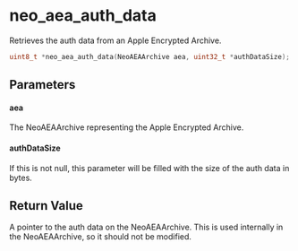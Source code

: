 # neo_aea_auth_data
Retrieves the auth data from an Apple Encrypted Archive.

```c
uint8_t *neo_aea_auth_data(NeoAEAArchive aea, uint32_t *authDataSize);
```

## Parameters

#### aea

The NeoAEAArchive representing the Apple Encrypted Archive.

#### authDataSize

If this is not null, this parameter will be filled with the size of the auth data in bytes.

## Return Value

A pointer to the auth data on the NeoAEAArchive. This is used internally in the NeoAEAArchive, so it should not be modified.